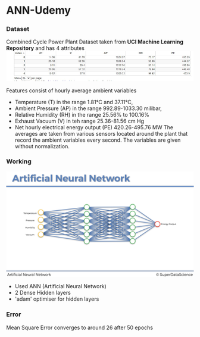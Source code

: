 # ANN-Udemy

### Dataset
Combined Cycle Power Plant Dataset taken from **UCI Machine Learning Repository** and has 4 attributes<br/>
![Initial Dataset](https://github.com/abhishp021/ANN-Udemy/blob/cbba1b8c461e4da63ae923ea71a1162dd384874f/ScreenShot_20220716082557.jpeg)<br/>

Features consist of hourly average ambient variables
- Temperature (T) in the range 1.81°C and 37.11°C,
- Ambient Pressure (AP) in the range 992.89-1033.30 milibar,
- Relative Humidity (RH) in the range 25.56% to 100.16%
- Exhaust Vacuum (V) in teh range 25.36-81.56 cm Hg
- Net hourly electrical energy output (PE) 420.26-495.76 MW
The averages are taken from various sensors located around the plant that record the ambient variables every second. The variables are given without normalization.


### Working
![Initial Dataset](https://github.com/abhishp021/ANN-Udemy/blob/cba8f9e28e378c9e522361b53ab0a8768d1071de/ANN_Architecture.png)<br/>
- Used ANN (Artificial Neural Network)
- 2 Dense Hidden layers 
- 'adam' optimiser for hidden layers

### Error
Mean Square Error converges to around 26 after 50 epochs
